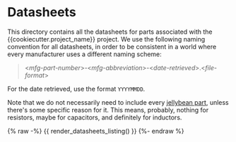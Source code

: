 # Datasheets

This directory contains all the datasheets for parts associated with 
the {{cookiecutter.project_name}} project. We use the following naming 
convention for all datasheets, in order to be consistent in a world where 
every manufacturer uses a different naming scheme:

> <_mfg-part-number_>-<_mfg-abbreviation_>-<_date-retrieved_>.<_file-format_>

For the date retrieved, use the format `YYYYMMDD`.

Note that we do not necessarily need to include every 
[jellybean part](https://en.wiktionary.org/wiki/jellybean_part), unless 
there's some specific reason for it. This means, probably, nothing for 
resistors, maybe for capacitors, and definitely for inductors.

{% raw -%}
{{ render_datasheets_listing() }}
{%- endraw %}